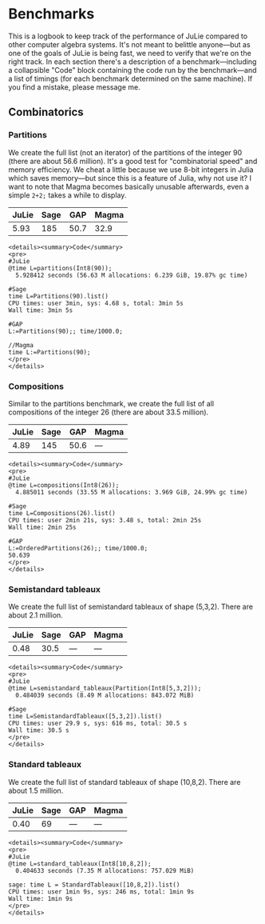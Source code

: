# Benchmarks

This is a logbook to keep track of the performance of JuLie compared to other computer algebra systems. It's not meant to belittle anyone—but as one of the goals of JuLie is being fast, we need to verify that we're on the right track. In each section there's a description of a benchmark—including a collapsible "Code" block containing the code run by the benchmark—and a list of timings (for each benchmark determined on the same machine). If you find a mistake, please message me.

## Combinatorics

### Partitions

We create the full list (not an iterator) of the partitions of the integer 90 (there are about 56.6 million). It's a good test for "combinatorial speed" and memory efficiency. We cheat a little because we use 8-bit integers in Julia which saves memory—but since this is a feature of Julia, why not use it? I want to note that Magma becomes basically unusable afterwards, even a simple ```2+2;``` takes a while to display.

| JuLie | Sage | GAP  | Magma |
| ----- | ---- | ---- | ----- |
| 5.93  | 185  | 50.7 | 32.9  |

```@raw html
<details><summary>Code</summary>
<pre>
#JuLie
@time L=partitions(Int8(90));
  5.928412 seconds (56.63 M allocations: 6.239 GiB, 19.87% gc time)

#Sage
time L=Partitions(90).list()
CPU times: user 3min, sys: 4.68 s, total: 3min 5s
Wall time: 3min 5s

#GAP
L:=Partitions(90);; time/1000.0;

//Magma
time L:=Partitions(90);
</pre>
</details>
```

### Compositions

Similar to the partitions benchmark, we create the full list of all compositions of the integer 26 (there are about 33.5 million).

| JuLie | Sage | GAP  | Magma |
| ----- | ---- | ---- | ----- |
| 4.89  | 145  | 50.6 | —     |

```@raw html
<details><summary>Code</summary>
<pre>
#JuLie
@time L=compositions(Int8(26));
  4.885011 seconds (33.55 M allocations: 3.969 GiB, 24.99% gc time)
  
#Sage
time L=Compositions(26).list()
CPU times: user 2min 21s, sys: 3.48 s, total: 2min 25s
Wall time: 2min 25s

#GAP
L:=OrderedPartitions(26);; time/1000.0;
50.639
</pre>
</details>
```

### Semistandard tableaux

We create the full list of semistandard tableaux of shape (5,3,2). There are about 2.1 million.

| JuLie | Sage | GAP  | Magma |
| ----- | ---- | ---- | ----- |
| 0.48  | 30.5 | —    | —     |

```@raw html
<details><summary>Code</summary>
<pre>
#JuLie
@time L=semistandard_tableaux(Partition(Int8[5,3,2]));
  0.484039 seconds (8.49 M allocations: 843.072 MiB)
  
#Sage
time L=SemistandardTableaux([5,3,2]).list()
CPU times: user 29.9 s, sys: 616 ms, total: 30.5 s
Wall time: 30.5 s
</pre>
</details>
```

### Standard tableaux

We create the full list of standard tableaux of shape (10,8,2). There are about 1.5 million.

| JuLie | Sage | GAP  | Magma |
| ----- | ---- | ---- | ----- |
| 0.40  | 69   | —    | —     |

```@raw html
<details><summary>Code</summary>
<pre>
#JuLie
@time L=standard_tableaux(Int8[10,8,2]);
  0.404633 seconds (7.35 M allocations: 757.029 MiB)
  
sage: time L = StandardTableaux([10,8,2]).list()
CPU times: user 1min 9s, sys: 246 ms, total: 1min 9s
Wall time: 1min 9s
</pre>
</details>
```

